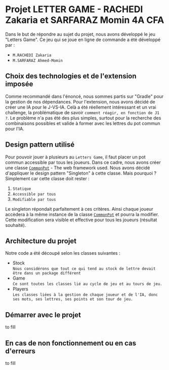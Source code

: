 # Projet LETTER GAME - RACHEDI Zakaria et SARFARAZ Momin 4A CFA

Dans le but de répondre au sujet du projet, nous avons développé le jeu "Letters Game". Ce jeu qui se joue en ligne de commande a été développé par : </br>
- `M.RACHEDI Zakaria`
- `M.SARFARAZ Ahmed-Momin`

## Choix des technologies et de l'extension imposée

Comme recommandé dans l'énoncé, nous sommes partis sur "Gradle" pour la gestion de nos dépendances. Pour l'extension, nous avons décidé de créer une IA pour le J-VS-IA. Celà a été réellement intéressant et un vrai challenge, la problématique de savoir `comment réagir, en fonction de J1 ?`. Le problème n'a pas été des plus simples, surtout pour la recherche des combinaisons possibles et valide à former avec les lettres du pot commun pour l'IA. 

## Design pattern utilisé

Pour pouvoir jouer à plusieurs au `Letters Game`, il faut placer un pot commun accessible par tous les joueurs. Dans ce cadre, nous avons créer une classe [`CommonPot`](src/main/java/CommonPot.java) - The web framework used. Nous avons décidé d'appliquer le design pattern "Singleton" à cette classe. Mais pourquoi ?</br>
Simplement car cette classe doit rester :

1. `Statique`
2. `Accessible par tous`
3. `Modifiable par tous`

Le singleton répondait parfaitement à ces critères. Ainsi chaque joueur accèdera à la même instance de la classe [`CommonPot`](src/main/java/CommonPot.java) et pourra la modifier. Cette modification sera visible et effective pour tous les joueurs (résultat souhaité).

## Architecture du projet

Notre code a été découpé selon les classes suivantes : 
* Stock</br> 
`Nous considérons que tout ce qui tend au stock de lettre devait être dans un package différent`
* Game</br> 
`Ce sont toutes les classes lié au cycle de jeu et au tours de jeu.`
* Players</br> 
`Les classes liées à la gestion de chaque joueur et de l'IA, donc ses mots, ses lettres, ses points et son tour de jeu.`


## Démarrer avec le projet

to fill

## En cas de non fonctionnement ou en cas d'erreurs

to fill

